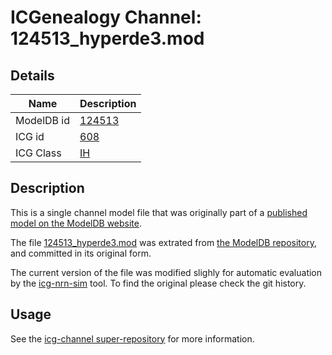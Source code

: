 # ICGenealogy Channel: 124513\_hyperde3.mod

## Details

Name | Description
---- | -----------
ModelDB id | [124513](http://senselab.med.yale.edu/ModelDB/ShowModel.cshtml?model=124513)
ICG id | [608](http://icg.neurotheory.ox.ac.uk/channels/4/608)
ICG Class | [IH](http://icg.neurotheory.ox.ac.uk/channels/4)

## Description

This is a single channel model file that was originally part of a [published model on the ModelDB website](http://senselab.med.yale.edu/ModelDB/ShowModel.cshtml?model=124513).


The file [124513\_hyperde3.mod](124513_hyperde3.mod) was extrated from [the ModelDB repository](http://senselab.med.yale.edu/ModelDB/ShowModel.cshtml?model=124513), and committed in its original form.

The current version of the file was modified slighly for automatic evaluation by the [icg-nrn-sim](https://github.com/icgenealogy/icg-nrn-sim) tool. To find the original please check the git history.


## Usage

See the [icg-channel super-repository](https://github.com/icgenealogy/icg-channels) for more information.